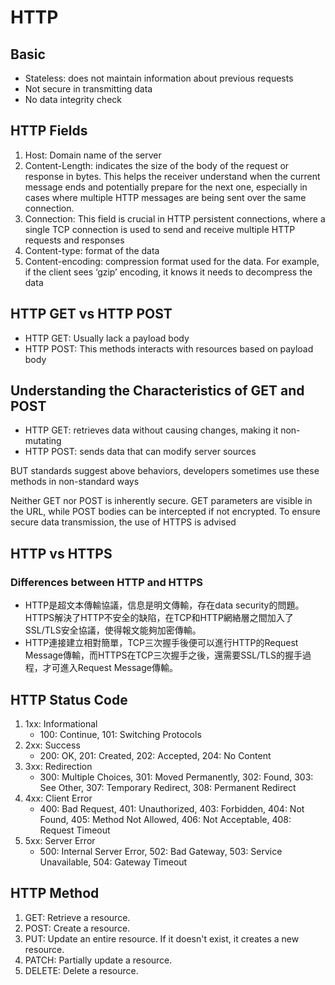 # HTTP

## Basic
- Stateless: does not maintain information about previous requests
- Not secure in transmitting data
- No data integrity check

## HTTP Fields
1. Host: Domain name of the server
2. Content-Length: indicates the size of the body of the request or response in bytes. This helps the receiver understand when the current message ends and potentially prepare for the next one, especially in cases where multiple HTTP messages are being sent over the same connection.
3. Connection: This field is crucial in HTTP persistent connections, where a single TCP connection is used to send and receive multiple HTTP requests and responses
4. Content-type: format of the data
5. Content-encoding: compression format used for the data. For example, if the client sees ‘gzip’ encoding, it knows it needs to decompress the data

## HTTP GET vs HTTP POST
- HTTP GET: Usually lack a payload body
- HTTP POST: This methods interacts with resources based on payload body

## Understanding the Characteristics of GET and POST
- HTTP GET: retrieves data without causing changes, making it non-mutating
- HTTP POST: sends data that can modify server sources

BUT standards suggest above behaviors, developers sometimes use these methods in non-standard ways

Neither GET nor POST is inherently secure. GET parameters are visible in the URL, while POST bodies can be intercepted if not encrypted. To ensure secure data transmission, the use of HTTPS is advised

## HTTP vs HTTPS
### Differences between HTTP and HTTPS
- HTTP是超文本傳輸協議，信息是明文傳輸，存在data security的問題。HTTPS解決了HTTP不安全的缺陷，在TCP和HTTP網絡層之間加入了SSL/TLS安全協議，使得報文能夠加密傳輸。
- HTTP連接建立相對簡單，TCP三次握手後便可以進行HTTP的Request Message傳輸，而HTTPS在TCP三次握手之後，還需要SSL/TLS的握手過程，才可進入Request Message傳輸。

## HTTP Status Code
1. 1xx: Informational
    - 100: Continue, 101: Switching Protocols
2. 2xx: Success
    - 200: OK, 201: Created, 202: Accepted, 204: No Content
3. 3xx: Redirection
    - 300: Multiple Choices, 301: Moved Permanently, 302: Found, 303: See Other, 307: Temporary Redirect, 308: Permanent Redirect
4. 4xx: Client Error
    - 400: Bad Request, 401: Unauthorized, 403: Forbidden, 404: Not Found, 405: Method Not Allowed, 406: Not Acceptable, 408: Request Timeout
5. 5xx: Server Error
    - 500: Internal Server Error, 502: Bad Gateway, 503: Service Unavailable, 504: Gateway Timeout

## HTTP Method
1. GET: Retrieve a resource.
2. POST: Create a resource.
3. PUT: Update an entire resource. If it doesn't exist, it creates a new resource.
4. PATCH: Partially update a resource.
5. DELETE: Delete a resource.